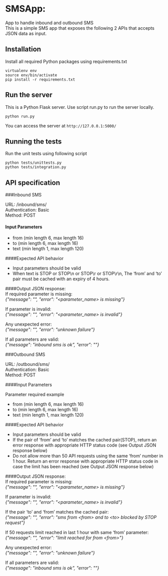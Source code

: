 # SMSApp: 
App to handle inbound and outbound SMS  
This is a simple SMS app that exposes the following 2 APIs that accepts JSON data as input. 

## Installation

Install all required Python packages using requirements.txt
```
virtualenv env
source env/bin/activate
pip install -r requirements.txt
```

## Run the server
This is a Python Flask server. Use script run.py to run the server locally.

```
python run.py
```
You can access the server at ```http://127.0.0.1:5000/```

## Running the tests
Run the unit tests using following script
```
python tests/unittests.py
python tests/integration.py
```

## API specification

###Inbound SMS

URL: /inbound/sms/  
Authentication: Basic  
Method: POST

#### Input Parameters
- from (min length 6, max length 16)
- to (min length 6, max length 16)
- text (min length 1, max length 120)

####Expected API behavior
- Input parameters should be valid
- When text is STOP or STOP\n or STOP\r or STOP\r\n, 
The ‘from’ and ‘to’ pair must be cached with an expiry of 4 hours.

####Output JSON response:  
If required parameter is missing:  
_{"message": "", "error": "&lt;parameter_name&gt; is missing"}_
  
If parameter is invalid:  
_{"message": "", "error": "&lt;parameter_name&gt; is invalid"}_
  
Any unexpected error:  
_{"message": "", "error": "unknown failure"}_
  
If all parameters are valid:  
_{"message": "inbound sms is ok", "error": ""}_


###Outbound SMS

URL: /outbound/sms/  
Authentication: Basic  
Method: POST

####Input Parameters

Parameter required example
- from (min length 6, max length 16)
- to (min length 6, max length 16)
- text (min length 1, max length 120)

####Expected API behavior
- Input parameters should be valid
- If the pair of ‘from’ and ‘to’ matches the cached pair(STOP), return an error response with appropriate HTTP status code
(see Output JSON response below)
- Do not allow more than 50 API requests using the same ‘from’ number in 1 hour. Return an error response with
appropriate HTTP status code in case the limit has been reached (see Output JSON response below)


####Output JSON response:  
If required parameter is missing:  
_{"message": "", "error": "&lt;parameter_name&gt; is missing"}_
  
If parameter is invalid:  
_{"message": "", "error": "&lt;parameter_name&gt; is invalid"}_

If the pair ‘to’ and ‘from’ matches the cached pair:  
_{"message": "", "error": "sms from &lt;from&gt; and to &lt;to&gt; blocked by STOP request"}_  

If 50 requests limit reached in last 1 hour with same ‘from’ parameter:  
_{"message": "", "error": "limit reached for from &lt;from&gt;"}_
  
Any unexpected error:  
_{"message": "", "error": "unknown failure"}_
  
If all parameters are valid:  
_{"message": "inbound sms is ok", "error": ""}_
